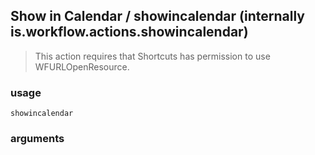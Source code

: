 
## Show in Calendar / showincalendar (internally is.workflow.actions.showincalendar)


> This action requires that Shortcuts has permission to use WFURLOpenResource.

### usage
`showincalendar `

### arguments

